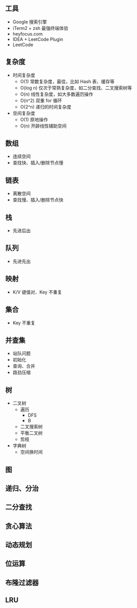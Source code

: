## 工具
- Google 搜索引擎
- iTerm2 + zsh 最强终端体验
- heyfocus.com
- IDEA + LeetCode Plugin
- LeetCode

## 复杂度
- 时间复杂度
	- O(1) 常数复杂度，最佳，比如 Hash 表、缓存等
	- O(log n) 仅次于常熟复杂度，如二分查找、二叉搜索树等
	- O(n) 线性复杂度，如大多数遍历操作
	- O(n^2) 双重 for 循环
	- O(2^n) 递归的时间复杂度
- 空间复杂度
	- O(1) 原地操作
	- O(n) 开辟线性辅助空间

## 数组
- 连续空间
- 查找快、插入/删除节点慢

## 链表
- 离散空间
- 查找慢、插入/删除节点快

## 栈
- 先进后出

## 队列
- 先进先出

## 映射
- K/V 键值对、Key 不重复

## 集合
- Key 不重复

## 并查集
- 站队问题
- 初始化
- 查询、合并
- 路劲压缩

## 树
- 二叉树
	- 遍历
		- DFS
		- B
	- 二叉搜索树
	- 平衡二叉树
	- 剪枝
- 字典树
	- 空间换时间

## 图

## 递归、分治

## 二分查找

## 贪心算法

## 动态规划

## 位运算

## 布隆过滤器

## LRU
